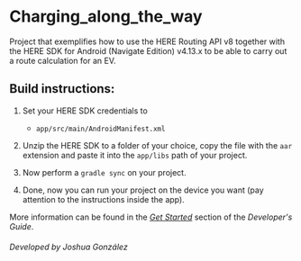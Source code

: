# Charging_along_the_way

Project that exemplifies how to use the HERE Routing API v8 together with the HERE SDK for Android (Navigate Edition) v4.13.x to be able to carry out a route calculation for an EV.

Build instructions:
-------------------

1) Set your HERE SDK credentials to
    - `app/src/main/AndroidManifest.xml`

2) Unzip the HERE SDK to a folder of your choice, copy the file with the `aar` extension and paste it into the `app/libs` path of your project.
   
3) Now perform a `gradle sync` on your project.

4) Done, now you can run your project on the device you want (pay attention to the instructions inside the app).

More information can be found in the [_Get Started_](https://developer.here.com/documentation/android-sdk-navigate/dev_guide/index.html) section of the _Developer's Guide_.

###### Developed by Joshua González

